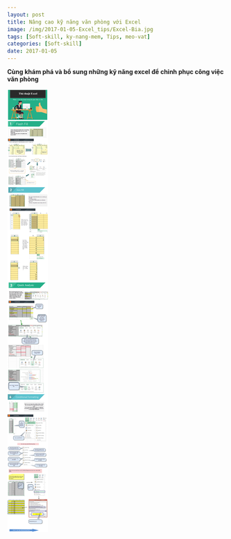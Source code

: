 ```yaml
---
layout: post
title: Nâng cao kỹ năng văn phòng với Excel
image: /img/2017-01-05-Excel_tips/Excel-Bia.jpg
tags: [Soft-skill, ky-nang-mem, Tips, meo-vat]
categories: [Soft-skill]
date: 2017-01-05
---
```



**Cùng khám phá và bổ sung những kỹ năng excel để chinh phục công việc văn phòng**


![Excel tips](/img/2017-01-05-Excel_tips/Excel-tips.jpg)
